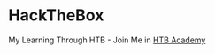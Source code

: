 # HackTheBox
My Learning Through HTB - Join Me in [HTB Academy](https://referral.hackthebox.com/mzxaa3Z)


